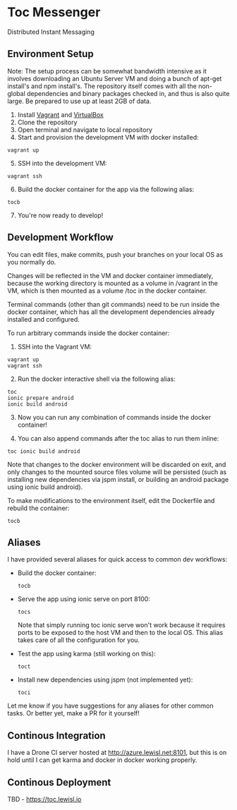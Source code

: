 # Toc Messenger
Distributed Instant Messaging

## Environment Setup

Note: The setup process can be somewhat bandwidth intensive as it involves downloading an Ubuntu Server VM and doing a bunch of apt-get install's and npm install's. The repository itself comes with all the non-global dependencies and binary packages checked in, and thus is also quite large. Be prepared to use up at least 2GB of data.

1. Install [Vagrant](https://www.vagrantup.com/) and [VirtualBox](https://www.virtualbox.org/)
2. Clone the repository
3. Open terminal and navigate to local repository
4. Start and provision the development VM with docker installed:
  ```
  vagrant up
  ```
  
5. SSH into the development VM:
  ```
  vagrant ssh
  ```
  
6. Build the docker container for the app via the following alias:
  ```
  tocb
  ```
  
7. You're now ready to develop!

## Development Workflow

You can edit files, make commits, push your branches on your local OS as you normally do.

Changes will be reflected in the VM and docker container immediately, because the working directory is mounted as a volume in /vagrant in the VM, which is then mounted as a volume /toc in the docker container.

Terminal commands (other than git commands) need to be run inside the docker container, which has all the development dependencies already installed and configured.

To run arbitrary commands inside the docker container:

1. SSH into the Vagrant VM:
  ```
  vagrant up
  vagrant ssh
  ```

2. Run the docker interactive shell via the following alias:
  ```
  toc
  ionic prepare android
  ionic build android
  ```

3. Now you can run any combination of commands inside the docker container!

4. You can also append commands after the toc alias to run them inline:
  ```
  toc ionic build android
  ```

Note that changes to the docker environment will be discarded on exit, and only changes to the mounted source files volume will be persisted (such as installing new dependencies via jspm install, or building an android package using ionic build android).

To make modifications to the environment itself, edit the Dockerfile and rebuild the container:
  ```
  tocb
  ```

## Aliases

I have provided several aliases for quick access to common dev workflows:

- Build the docker container:
  ```
  tocb
  ```

- Serve the app using ionic serve on port 8100:
  ```
  tocs
  ```
  
  Note that simply running toc ionic serve won't work because it requires ports to be exposed to the host VM and then to the local OS. This alias takes care of all the configuration for you.
  
- Test the app using karma (still working on this):
  ```
  toct
  ```

- Install new dependencies using jspm (not implemented yet):
  ```
  toci
  ```

Let me know if you have suggestions for any aliases for other common tasks. Or better yet, make a PR for it yourself!

## Continous Integration

I have a Drone CI server hosted at http://azure.lewisl.net:8101, but this is on hold until I can get karma and docker in docker working properly.

## Continous Deployment

TBD - https://toc.lewisl.io
